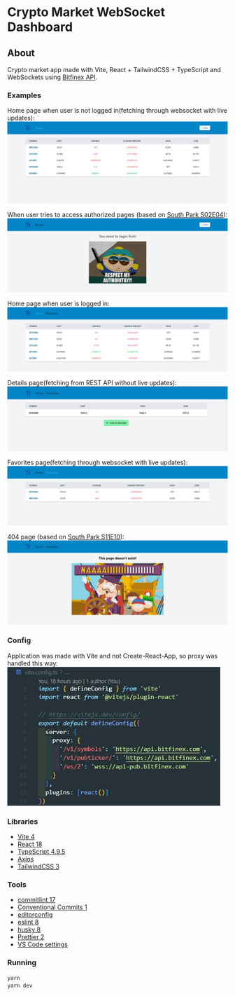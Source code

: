 # Crypto Market WebSocket Dashboard

## About

Crypto market app made with Vite, React + TailwindCSS + TypeScript and WebSockets using [Bitfinex API](https://docs.bitfinex.com/).

### Examples

Home page when user is not logged in(fetching through websocket with live updates): ![Screenshot](assets/home.jpg)

When user tries to access authorized pages (based on [South Park S02E04](https://www.southparkstudios.com/episodes/c1m717/south-park-chickenlover-season-2-ep-4)): ![Screenshot](assets/auth.jpg)

Home page when user is logged in: ![Screenshot](assets/logged.jpg)

Details page(fetching from REST API without live updates): ![Screenshot](assets/details.jpg)

Favorites page(fetching through websocket with live updates): ![Screenshot](assets/favorites.jpg)

404 page (based on [South Park S11E10](https://www.southparkstudios.com/episodes/e1yoxn/south-park-imaginationland-season-11-ep-10)): ![Screenshot](assets/404.jpg)

### Config

Application was made with Vite and not Create-React-App, so proxy was handled this way: ![Screenshot](assets/proxy.jpg)

### Libraries

- [Vite 4](https://vitejs.dev/)
- [React 18](https://reactjs.org/)
- [TypeScript 4.9.5](https://www.typescriptlang.org/)
- [Axios](https://axios-http.com/docs/intro)
- [TailwindCSS 3](https://tailwindcss.com/)

### Tools

- [commitlint 17](https://commitlint.js.org)
- [Conventional Commits 1](https://www.conventionalcommits.org)
- [editorconfig](https://editorconfig.org/)
- [eslint 8](https://eslint.org/)
- [husky 8](https://typicode.github.io/husky/#/)
- [Prettier 2](https://prettier.io/)
- [VS Code settings](https://code.visualstudio.com/)

### Running

```bash
yarn
yarn dev
```
